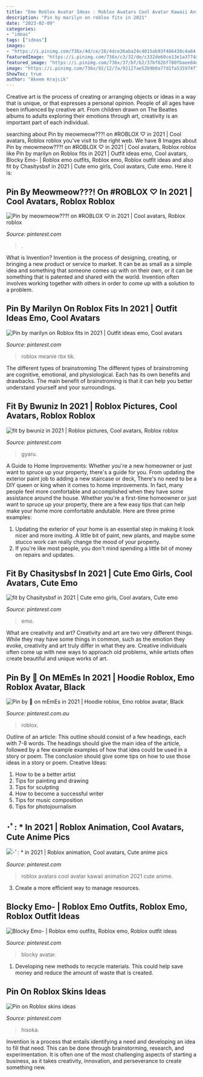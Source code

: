 ```yaml
---
title: "Emo Roblox Avatar Ideas : Roblox Avatars Cool Avatar Kawaii Animation 2021 Cute Anime"
description: "Pin by marilyn on roblox fits in 2021"
date: "2023-02-09"
categories:
- "ideas"
tags: ["ideas"]
images:
- "https://i.pinimg.com/736x/4d/ce/26/4dce26aba24c4015ab93f486430c4a84.jpg"
featuredImage: "https://i.pinimg.com/736x/c3/32/de/c332de60ce13e1a3774a7c2c12fb3e6c.jpg"
featured_image: "https://i.pinimg.com/736x/37/bf/62/37bf62bf780fbaee84d08807042006c8.jpg"
image: "https://i.pinimg.com/736x/92/12/7a/92127ae52b9b0a77d1fa535974f7078e.jpg"
ShowToc: true
author: "Akeem Krajcik"
---
```



Creative art is the process of creating or arranging objects or ideas in a way that is unique, or that expresses a personal opinion. People of all ages have been influenced by creative art. From children drawn on The Beatles albums to adults exploring their emotions through art, creativity is an important part of each individual.

	

		
searching about Pin by meowmeow???! on #ROBLOX ♡ in 2021 | Cool avatars, Roblox roblox you've visit to the right web. We have 8 Images about Pin by meowmeow???! on #ROBLOX ♡ in 2021 | Cool avatars, Roblox roblox like Pin by marilyn on Roblox fits in 2021 | Outfit ideas emo, Cool avatars, Blocky Emo- | Roblox emo outfits, Roblox emo, Roblox outfit ideas and also fit by Chasitysbsf in 2021 | Cute emo girls, Cool avatars, Cute emo. Here it is:
		
    
## Pin By Meowmeow???! On #ROBLOX ♡ In 2021 | Cool Avatars, Roblox Roblox

<img loading=lazy src="https://i.pinimg.com/736x/99/e7/5a/99e75a2e387d78d5d43ed9d4b7cbd82a.jpg" onerror="this.onerror=null;this.src='https://tse2.mm.bing.net/th?id=OIP.g7cEdwdbpEzjny-cev90OQHaNK&amp;pid=15.1';" alt="Pin by meowmeow???! on #ROBLOX ♡ in 2021 | Cool avatars, Roblox roblox">

_Source: pinterest.com_

>. 

	

What is Invention?
Invention is the process of designing, creating, or bringing a new product or service to market. It can be as small as a simple idea and something that someone comes up with on their own, or it can be something that is patented and shared with the world. Invention often involves working together with others in order to come up with a solution to a problem.

    
## Pin By Marilyn On Roblox Fits In 2021 | Outfit Ideas Emo, Cool Avatars

<img loading=lazy src="https://i.pinimg.com/736x/4d/64/c6/4d64c6720dc59133cf21c49c9b0140ad.jpg" onerror="this.onerror=null;this.src='https://tse2.mm.bing.net/th?id=OIP.XD0MN3_1I4pvt3ashHZCogHaMP&amp;pid=15.1';" alt="Pin by marilyn on Roblox fits in 2021 | Outfit ideas emo, Cool avatars">

_Source: pinterest.com_

>roblox meanie rbx tik. 

	

The different types of brainstroming
The different types of brainstroming are cognitive, emotional, and physiological. Each has its own benefits and drawbacks. The main benefit of brainstroming is that it can help you better understand yourself and your surroundings.

    
## Fit By Bwuniz In 2021 | Roblox Pictures, Cool Avatars, Roblox Roblox

<img loading=lazy src="https://i.pinimg.com/736x/8f/e5/3b/8fe53b0a17daa64b4ed910fdecaa2925.jpg" onerror="this.onerror=null;this.src='https://tse3.mm.bing.net/th?id=OIP.rX-tQRw6KichSb2Nwj0AhQHaOc&amp;pid=15.1';" alt="fit by bwuniz in 2021 | Roblox pictures, Cool avatars, Roblox roblox">

_Source: pinterest.com_

>gyaru. 

	

A Guide to Home Improvements: Whether you're a new homeowner or just want to spruce up your property, there's a guide for you. From updating the exterior paint job to adding a new staircase or deck,
There's no need to be a DIY queen or king when it comes to home improvements. In fact, many people feel more comfortable and accomplished when they have some assistance around the house. Whether you're a first-time homeowner or just want to spruce up your property, there are a few easy tips that can help make your home more comfortable andutable. Here are three prime examples: 
1) Updating the exterior of your home is an essential step in making it look nicer and more inviting. A little bit of paint, new plants, and maybe some stucco work can really change the mood of your property. 
2) If you're like most people, you don't mind spending a little bit of money on repairs and updates.

    
## Fit By Chasitysbsf In 2021 | Cute Emo Girls, Cool Avatars, Cute Emo

<img loading=lazy src="https://i.pinimg.com/736x/4d/ce/26/4dce26aba24c4015ab93f486430c4a84.jpg" onerror="this.onerror=null;this.src='https://tse2.mm.bing.net/th?id=OIP.9quID1lTzMUlQgPiBiSzJQHaMb&amp;pid=15.1';" alt="fit by Chasitysbsf in 2021 | Cute emo girls, Cool avatars, Cute emo">

_Source: pinterest.com_

>emo. 

	

What are creativity and art?
Creativity and art are two very different things. While they may have some things in common, such as the emotion they evoke, creativity and art truly differ in what they are. Creative individuals often come up with new ways to approach old problems, while artists often create beautiful and unique works of art.

    
## Pin By 🖤 On MEmEs In 2021 | Hoodie Roblox, Emo Roblox Avatar, Black

<img loading=lazy src="https://i.pinimg.com/736x/c3/32/de/c332de60ce13e1a3774a7c2c12fb3e6c.jpg" onerror="this.onerror=null;this.src='https://tse4.mm.bing.net/th?id=OIP.o2Aj0zvFtvRsB3ohtS0XRAHaL6&amp;pid=15.1';" alt="Pin by 🖤 on mEmEs in 2021 | Hoodie roblox, Emo roblox avatar, Black">

_Source: pinterest.com.au_

>roblox. 

	

Outline of an article: This outline should consist of a few headings, each with 7-8 words. The headings should give the main idea of the article, followed by a few example examples of how that idea could be used in a story or poem. The conclusion should give some tips on how to use those ideas in a story or poem.
Creative Ideas:

1. How to be a better artist 
2. Tips for painting and drawing 
3. Tips for sculpting 
4. How to become a successful writer 
5. Tips for music composition 
6. Tips for photojournalism 

    
## ･ﾟ: * In 2021 | Roblox Animation, Cool Avatars, Cute Anime Pics

<img loading=lazy src="https://i.pinimg.com/736x/99/68/41/9968417eb672a11fc572ce4ad637c4b2.jpg" onerror="this.onerror=null;this.src='https://tse2.mm.bing.net/th?id=OIP.rCef1DZk4uyB4O7SpWdZrQHaMD&amp;pid=15.1';" alt="･ﾟ: * in 2021 | Roblox animation, Cool avatars, Cute anime pics">

_Source: pinterest.com_

>roblox avatars cool avatar kawaii animation 2021 cute anime. 

	

3. Create a more efficient way to manage resources.

    
## Blocky Emo- | Roblox Emo Outfits, Roblox Emo, Roblox Outfit Ideas

<img loading=lazy src="https://i.pinimg.com/736x/37/bf/62/37bf62bf780fbaee84d08807042006c8.jpg" onerror="this.onerror=null;this.src='https://tse1.mm.bing.net/th?id=OIP.phEgSyGijq0KPEzOpDFQzwHaNO&amp;pid=15.1';" alt="Blocky Emo- | Roblox emo outfits, Roblox emo, Roblox outfit ideas">

_Source: pinterest.com_

>blocky avatar. 

	

1. Developing new methods to recycle materials. This could help save money and reduce the amount of waste that is created.

    
## Pin On Roblox Skins Ideas

<img loading=lazy src="https://i.pinimg.com/736x/92/12/7a/92127ae52b9b0a77d1fa535974f7078e.jpg" onerror="this.onerror=null;this.src='https://tse2.mm.bing.net/th?id=OIP.4uzGVtZ6ao0IZrbcK0C6JAHaKl&amp;pid=15.1';" alt="Pin on Roblox skins ideas">

_Source: pinterest.com_

>hisoka. 

	

Invention is a process that entails identifying a need and developing an idea to fill that need. This can be done through brainstorming, research, and experimentation. It is often one of the most challenging aspects of starting a business, as it takes creativity, innovation, and perseverance to create something new.

